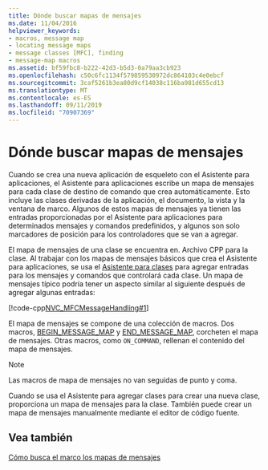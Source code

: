```yaml
---
title: Dónde buscar mapas de mensajes
ms.date: 11/04/2016
helpviewer_keywords:
- macros, message map
- locating message maps
- message classes [MFC], finding
- message-map macros
ms.assetid: bf59fbc8-b222-42d3-b5d3-0a79aa3cb923
ms.openlocfilehash: c50c6fc1134f579859530972dc864103c4e0ebcf
ms.sourcegitcommit: 3caf5261b3ea80d9cf14038c116ba981d655cd13
ms.translationtype: MT
ms.contentlocale: es-ES
ms.lasthandoff: 09/11/2019
ms.locfileid: "70907369"
---
```

# <a name="where-to-find-message-maps"></a>Dónde buscar mapas de mensajes

Cuando se crea una nueva aplicación de esqueleto con el Asistente para aplicaciones, el Asistente para aplicaciones escribe un mapa de mensajes para cada clase de destino de comando que crea automáticamente. Esto incluye las clases derivadas de la aplicación, el documento, la vista y la ventana de marco. Algunos de estos mapas de mensajes ya tienen las entradas proporcionadas por el Asistente para aplicaciones para determinados mensajes y comandos predefinidos, y algunos son solo marcadores de posición para los controladores que se van a agregar.

El mapa de mensajes de una clase se encuentra en. Archivo CPP para la clase. Al trabajar con los mapas de mensajes básicos que crea el Asistente para aplicaciones, se usa el [Asistente para clases](reference/mfc-class-wizard.md) para agregar entradas para los mensajes y comandos que controlará cada clase. Un mapa de mensajes típico podría tener un aspecto similar al siguiente después de agregar algunas entradas:

[!code-cpp[NVC_MFCMessageHandling#1](../mfc/codesnippet/cpp/where-to-find-message-maps_1.cpp)]

El mapa de mensajes se compone de una colección de macros. Dos macros, [BEGIN_MESSAGE_MAP](reference/message-map-macros-mfc.md#begin_message_map) y [END_MESSAGE_MAP](reference/message-map-macros-mfc.md#end_message_map), corcheten el mapa de mensajes. Otras macros, como `ON_COMMAND`, rellenan el contenido del mapa de mensajes.

> [!NOTE]
>  Las macros de mapa de mensajes no van seguidas de punto y coma.

Cuando se usa el Asistente para agregar clases para crear una nueva clase, proporciona un mapa de mensajes para la clase. También puede crear un mapa de mensajes manualmente mediante el editor de código fuente.

## <a name="see-also"></a>Vea también

[Cómo busca el marco los mapas de mensajes](../mfc/how-the-framework-searches-message-maps.md)
